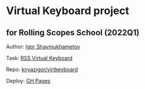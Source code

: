 # Virtual Keyboard project 
## for Rolling Scopes School (2022Q1)

Author: [Igor Shaymukhametov](https://github.com/knyazigor)

Task: [RSS Virtual Keyboard](https://github.com/rolling-scopes-school/tasks/blob/master/tasks/virtual-keyboard/virtual-keyboard-en.md)

Repo: [knyazigor/virtkeyboard](https://github.com/knyazigor)

Deploy: [GH Pages](https://github.com/knyazigor)
